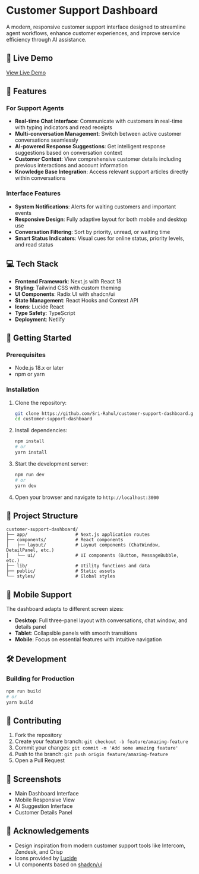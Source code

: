 # Customer Support Dashboard

A modern, responsive customer support interface designed to streamline agent workflows, enhance customer experiences, and improve service efficiency through AI assistance.

## 🔗 Live Demo

[View Live Demo](https://customer-support-dashboard.netlify.app/)

## 🌟 Features

### For Support Agents
- **Real-time Chat Interface**: Communicate with customers in real-time with typing indicators and read receipts
- **Multi-conversation Management**: Switch between active customer conversations seamlessly
- **AI-powered Response Suggestions**: Get intelligent response suggestions based on conversation context
- **Customer Context**: View comprehensive customer details including previous interactions and account information
- **Knowledge Base Integration**: Access relevant support articles directly within conversations

### Interface Features
- **System Notifications**: Alerts for waiting customers and important events
- **Responsive Design**: Fully adaptive layout for both mobile and desktop use
- **Conversation Filtering**: Sort by priority, unread, or waiting time
- **Smart Status Indicators**: Visual cues for online status, priority levels, and read status

## 💻 Tech Stack

- **Frontend Framework**: Next.js with React 18
- **Styling**: Tailwind CSS with custom theming
- **UI Components**: Radix UI with shadcn/ui
- **State Management**: React Hooks and Context API
- **Icons**: Lucide React
- **Type Safety**: TypeScript
- **Deployment**: Netlify

## 🚀 Getting Started

### Prerequisites

- Node.js 18.x or later
- npm or yarn

### Installation

1. Clone the repository:
   ```bash
   git clone https://github.com/Sri-Rahul/customer-support-dashboard.git
   cd customer-support-dashboard
   ```

2. Install dependencies:
   ```bash
   npm install
   # or
   yarn install
   ```

3. Start the development server:
   ```bash
   npm run dev
   # or
   yarn dev
   ```

4. Open your browser and navigate to `http://localhost:3000`

## 📁 Project Structure

```
customer-support-dashboard/
├── app/                  # Next.js application routes
├── components/           # React components
│   ├── layout/           # Layout components (ChatWindow, DetailPanel, etc.)
│   └── ui/               # UI components (Button, MessageBubble, etc.)
├── lib/                  # Utility functions and data
├── public/               # Static assets
└── styles/               # Global styles
```

## 📱 Mobile Support

The dashboard adapts to different screen sizes:
- **Desktop**: Full three-panel layout with conversations, chat window, and details panel
- **Tablet**: Collapsible panels with smooth transitions
- **Mobile**: Focus on essential features with intuitive navigation

## 🛠️ Development

### Building for Production

```bash
npm run build
# or
yarn build
```

## 👥 Contributing

1. Fork the repository
2. Create your feature branch: `git checkout -b feature/amazing-feature`
3. Commit your changes: `git commit -m 'Add some amazing feature'`
4. Push to the branch: `git push origin feature/amazing-feature`
5. Open a Pull Request


## 📸 Screenshots

- Main Dashboard Interface
- Mobile Responsive View
- AI Suggestion Interface
- Customer Details Panel

## 📝 Acknowledgements

- Design inspiration from modern customer support tools like Intercom, Zendesk, and Crisp
- Icons provided by [Lucide](https://lucide.dev/)
- UI components based on [shadcn/ui](https://ui.shadcn.com/)
